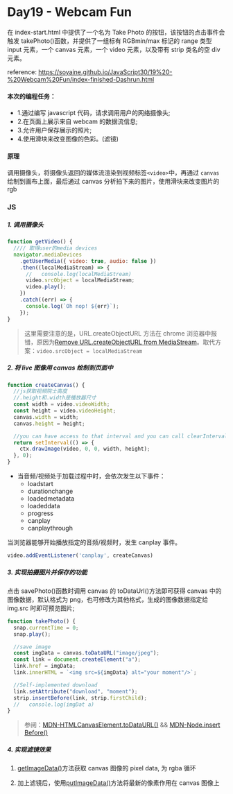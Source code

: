 # Day19 - Webcam Fun

在 index-start.html 中提供了一个名为 Take Photo 的按钮，该按钮的点击事件会触发 takePhoto()函数，并提供了一组标有 RGBmin/max 标记的 range 类型 input 元素，一个 canvas 元素，一个 video 元素，以及带有 strip 类名的空 div 元素。

reference: https://soyaine.github.io/JavaScript30/19%20-%20Webcam%20Fun/index-finished-Dashrun.html

#### 本次的编程任务：

- 1.通过编写 javascript 代码，请求调用用户的网络摄像头;
- 2.在页面上展示来自 webcam 的数据流信息;
- 3.允许用户保存展示的照片;
- 4.使用滑块来改变图像的色彩。(滤镜)

#### 原理

调用摄像头，将摄像头返回的媒体流渲染到视频标签`<video>`中，再通过 `canvas` 绘制到画布上面，最后通过 canvas 分析拍下来的图片，使用滑块来改变图片的 rgb

### JS

##### 1. 调用摄像头

```javascript
function getVideo() {
  //// 取得user的media devices
  navigator.mediaDevices
    .getUserMedia({ video: true, audio: false })
    .then((localMediaStream) => {
      //   console.log(localMediaStream)
      video.srcObject = localMediaStream;
      video.play();
    })
    .catch((err) => {
      console.log(`Oh nop! ${err}`);
    });
}
```

> 这里需要注意的是，URL.createObjectURL 方法在 chrome 浏览器中报错，原因为[Remove URL.createObjectURL from MediaStream](https://developers.google.com/web/updates/2018/10/chrome-71-deps-rems#remove_urlcreateobjecturl_from_mediastream)。取代方案：`video.srcObject = localMediaStream`

##### 2. 将 live 图像用 canvas 绘制到页面中

```javascript
function createCanvas() {
  //js获取视频院士高度
  //.height和.width是播放器尺寸
  const width = video.videoWidth;
  const height = video.videoHeight;
  canvas.width = width;
  canvas.height = height;

  //you can have access to that interval and you can call clearInterval on it
  return setInterval(() => {
    ctx.drawImage(video, 0, 0, width, height);
  }, 0);
}
```

- 当音频/视频处于加载过程中时，会依次发生以下事件：
  - loadstart
  - durationchange
  - loadedmetadata
  - loadeddata
  - progress
  - canplay
  - canplaythrough

当浏览器能够开始播放指定的音频/视频时，发生 canplay 事件。

```JavaScript
video.addEventListener('canplay', createCanvas)
```

##### 3. 实现拍摄图片并保存的功能

点击 savePhoto()函数时调用 canvas 的 toDataUrl()方法即可获得 canvas 中的图像数据，默认格式为 png，也可修改为其他格式，生成的图像数据指定给 img.src 时即可预览图片;

```javascript
function takePhoto() {
  snap.currentTime = 0;
  snap.play();

  //save image
  const imgData = canvas.toDataURL("image/jpeg");
  const link = document.createElement("a");
  link.href = imgData;
  link.innerHTML = `<img src=${imgData} alt="your moment"/>`;

  //Self-implemented download
  link.setAttribute("download", "moment");
  strip.insertBefore(link, strip.firstChild);
  //   console.log(imgDat a)
}
```

> 参阅：[MDN-HTMLCanvasElement.toDataURL()](https://developer.mozilla.org/en-US/docs/Web/API/HTMLCanvasElement/toDataURL) && [MDN-Node.insert Before()](https://developer.mozilla.org/en-US/docs/Web/API/Node/insertBefore)

##### 4. 实现滤镜效果

1. [getImageData()](https://developer.mozilla.org/en-US/docs/Web/API/CanvasRenderingContext2D/getImageData)方法获取 canvas 图像的 pixel data, 为 rgba 循环

2. 加上滤镜后，使用[putImageData()](https://developer.mozilla.org/en-US/docs/Web/API/CanvasRenderingContext2D/putImageData)方法将最新的像素作用在 canvas 图像上
